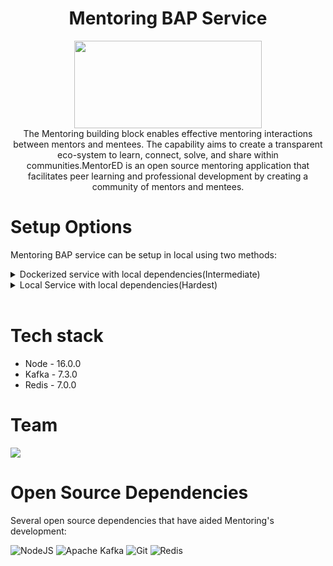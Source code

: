 <div align="center">

# Mentoring BAP Service

<a href="https://shikshalokam.org/elevate/">
<img
    src="https://shikshalokam.org/wp-content/uploads/2021/06/elevate-logo.png"
    height="140"
    width="300"
  />
</a>

</br>
The Mentoring building block enables effective mentoring interactions between mentors and mentees. The capability aims to create a transparent eco-system to learn, connect, solve, and share within communities.MentorED is an open source mentoring application that facilitates peer learning and professional development by creating a community of mentors and mentees.

</div>

# Setup Options

Mentoring BAP service can be setup in local using two methods:

<details><summary>Dockerized service with local dependencies(Intermediate)</summary>

## A. Dockerized Service With Local Dependencies

**Expectation**: Run single docker containerized service with existing local (in host) or remote dependencies.

-   Clone the **Mentoring BAP service** repository.

    ```console
    /ELEVATE$ git clone https://github.com/ELEVATE-Project/mentoring-bap-service.git
    ```

### Local Dependencies Steps

1.  Update dependency (Redis etc) IP addresses in .env with "**host.docker.internal**".

    Eg:

    ```properties
    #Redis Host Server URL
    REDIS_HOST = host.docker.external:6379

    ```

2.  Build the docker image.
    ```console
    /ELEVATE/mentoring-bap-service$ docker build -t elevate/mentoring-bap:1.0 .
    ```
3.  Run the docker container.

    -   For Mac & Windows with docker v18.03+:

        ```console
        $ docker run --name mentoring-bap:1.0 elevate/mentoring-bap:1.0
        ```

    -   For Linux:

        ```console
        $ docker run --name mentoring-bap --add-host=host.docker.internal:host-gateway elevate/mentoring-bap:1.0`
        ```

        Refer [this](https://stackoverflow.com/a/24326540) for more information.

### Remote Dependencies Steps

1.  Update dependency (Mongo, Kafka etc) Ip addresses in .env with respective remote server IPs.


    Eg:

    ```properties

    #Redis Host Server URL
    REDIS_HOST = 11.2.3.45:6379

    ```

2.  Build the docker image.


    ```console
    /ELEVATE/mentoring-bap-service$ docker build -t elevate/mentoring-bap:1.0 .
    ```

3.  Run the docker container.


    ```console
    $ docker run --name mentoring-bap:1.0 elevate/mentoring-bap:1.0 .
    ```

</details>

<details><summary>Local Service with local dependencies(Hardest)</summary>

## B. Local Service With Local Dependencies

**Expectation**: Run a single service with existing local dependencies in the host (**Non-Docker Implementation**).

### Steps

1.  Install required tools & dependencies

    Install any IDE (eg: VScode)

    Install Nodejs: https://nodejs.org/en/download/

    Install Redis: https://redis.io/docs/getting-started/installation/

2.  Clone the **Mentoring BAP service** repository.

    ```console
    /ELEVATE$ git clone https://github.com/ELEVATE-Project/mentoring-bap-service.git
    ```

3.  Add **.env** file to the project directory

        Create a **.env** file in **src** directory of the project and copy these environment variables into it.

    ```properties
        APPLICATION_PORT=3004
        NODE_ENV = development
        BECKN_BG_URI=https://gateway.becknprotocol.io/bg
        BECKN_REGISTRY_URI=https://registry.becknprotocol.io/subscribers
        CITY=std:080
        COUNTRY=IND
        DOMAIN=nic2004:85491
        BAP_ID='bap12345'
        BAP_URI=http://bap:3004/bap
        REDIS_HOST=redis://redis:6379
        SUBSCRIBER_ID='bap12345'
        UNIQUE_ID='sl23rws98uf09s8u'
        PRIVATE_KEY='//=='
        PUBLIC_KEY='+='
        AUTH_ENABLED=false
    ```

4.  Install Npm packages

    ```console
    ELEVATE/mentoring-bap-service/src$ npm install
    ```

5.  Start Mentoring server

    ```console
    ELEVATE/mentoring-bap-service/src$ npm start
    ```

</details>

</br>

# Tech stack

-   Node - 16.0.0
-   Kafka - 7.3.0
-   Redis - 7.0.0

# Team

<a href="https://github.com/ELEVATE-Project/mentoring-bpp-catalog-service/graphs/contributors">
  <img src="https://contrib.rocks/image?repo=ELEVATE-Project/mentoring-bpp-service" />
</a>

# Open Source Dependencies

Several open source dependencies that have aided Mentoring's development:

![NodeJS](https://img.shields.io/badge/node.js-6DA55F?style=for-the-badge&logo=node.js&logoColor=white)
![Apache Kafka](https://img.shields.io/badge/Apache%20Kafka-000?style=for-the-badge&logo=apachekafka)
![Git](https://img.shields.io/badge/git-%23F05033.svg?style=for-the-badge&logo=git&logoColor=white)
![Redis](https://img.shields.io/badge/redis-%23DD0031.svg?style=for-the-badge&logo=redis&logoColor=white)
